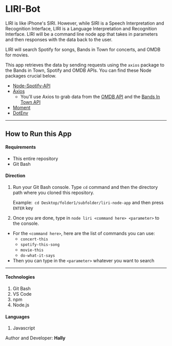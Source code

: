 # LIRI-Bot
LIRI is like iPhone's SIRI. However, while SIRI is a Speech Interpretation and Recognition Interface, LIRI is a Language Interpretation and Recognition Interface. LIRI will be a command line node app that takes in parameters and then responses with the data back to the user.

LIRI will search Spotify for songs, Bands in Town for concerts, and OMDB for movies.

This app retrieves the data by sending requests using the `axios` package to the Bands in Town, Spotify and OMDB APIs. You can find these Node packages crucial below.

- [Node-Spotify-API](https://www.npmjs.com/package/node-spotify-api)
- [Axios](https://www.npmjs.com/package/axios)
  - You'll use Axios to grab data from the [OMDB API](http://www.omdbapi.com/) and the [Bands In Town API](https://www.artists.bandsintown.com/bandsintown-api)
- [Moment](https://www.npmjs.com/package/moment)
- [DotEnv](https://www.npmjs.com/package/dotenv)

---

## How to Run this App
#### Requirements
- This entire repository
- Git Bash

#### Direction
1. Run your Git Bash console. Type `cd` command and then the directory path where you cloned this repository.

    Example:` cd Desktop/folder1/subfolder/liri-node-app` and then press `ENTER` key

2. Once you are done, type in `node liri <command here> <parameter>` to the console.
- For the `<command here>`, here are the list of commands you can use:
  - `concert-this`
  - `spotify-this-song`
  - `movie-this`
  - `do-what-it-says`
- Then you can type in the `<parameter>` whatever you want to search

---
#### Technologies  
1.  Git Bash
2.  VS Code
3.  npm
4.  Node.js

#### Languages
1. Javascript





Author and Developer: **Hally**
